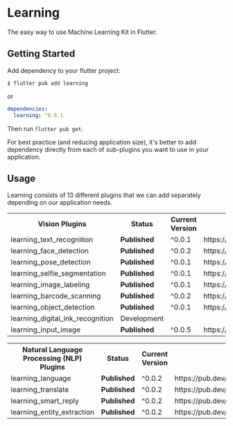 # Learning

The easy way to use Machine Learning Kit in Flutter.

## Getting Started

Add dependency to your flutter project:

```
$ flutter pub add learning
```

or

```yaml
dependencies:
  learning: ^0.0.1
```

Then run `flutter pub get`.

For best practice (and reducing application size), it's better to add dependency directly from each of sub-plugins you want to use in your application. 

## Usage

Learning consists of 13 different plugins that we can add separately depending on our application needs.

<table>
  <tr>
    <th>Vision Plugins</th>
    <th>Status</th>
    <th>Current Version</th>
    <th>Pub</td>
    <th>Repository</th>
  </tr>
  <tr>
    <td>learning_text_recognition</td>
    <td><b>Published</b></td>
    <td>^0.0.1</td>
    <td>https://pub.dev/packages/learning_text_recognition</td>
    <td>https://github.com/salkuadrat/learning/tree/master/packages/learning_text_recognition</td>
  </tr>
  <tr>
    <td>learning_face_detection</td>
    <td><b>Published</b></td>
    <td>^0.0.2</td>
    <td>https://pub.dev/packages/learning_face_detection</td>
    <td>https://github.com/salkuadrat/learning/tree/master/packages/learning_face_detection</td>
  </tr>
  <tr>
    <td>learning_pose_detection</td>
    <td><b>Published</b></td>
    <td>^0.0.1</td>
    <td>https://pub.dev/packages/learning_pose_detection</td>
    <td>https://github.com/salkuadrat/learning/tree/master/packages/learning_pose_detection</td>
  </tr>
  <tr>
    <td>learning_selfie_segmentation</td>
    <td><b>Published</b></td>
    <td>^0.0.1</td>
    <td>https://pub.dev/packages/learning_selfie_segmentation</td>
    <td>https://github.com/salkuadrat/learning/tree/master/packages/learning_selfie_segmentation</td>
  </tr>
  <tr>
    <td>learning_image_labeling</td>
    <td><b>Published</b></td>
    <td>^0.0.1</td>
    <td>https://pub.dev/packages/learning_image_labeling</td>
    <td>https://github.com/salkuadrat/learning/tree/master/packages/learning_image_labeling</td>
  </tr>
  <tr>
    <td>learning_barcode_scanning</td>
    <td><b>Published</b></td>
    <td>^0.0.2</td>
    <td>https://pub.dev/packages/learning_barcode_scanning</td>
    <td>https://github.com/salkuadrat/learning/tree/master/packages/learning_barcode_scanning</td>
  </tr>
  <tr>
    <td>learning_object_detection</td>
    <td><b>Published</b></td>
    <td>^0.0.1</td>
    <td>https://pub.dev/packages/learning_object_detection</td>
    <td>https://github.com/salkuadrat/learning/tree/master/packages/learning_object_detection</td>
  </tr>
  <tr>
    <td>learning_digital_ink_recognition</td>
    <td>Development</td>
    <td></td>
    <td></td>
    <td>https://github.com/salkuadrat/learning/tree/master/packages/learning_digital_ink_recognition</td>
  </tr>
  <tr>
    <td>learning_input_image</td>
    <td><b>Published</b></td>
    <td>^0.0.5</td>
    <td>https://pub.dev/packages/learning_input_image</td>
    <td>https://github.com/salkuadrat/learning/tree/master/packages/learning_input_image</td>
  </tr>
</table>


<table>
  <tr>
    <th>Natural Language Processing (NLP) Plugins</th>
    <th>Status</th>
    <th>Current Version</th>
    <th>Repository</th>
  </tr>
  <tr>
    <td>learning_language</td>
    <td><b>Published</b></td>
    <td>^0.0.2</td>
    <td>https://pub.dev/packages/learning_language</td>
    <td>https://github.com/salkuadrat/learning/tree/master/packages/learning_language</td>
  </tr>
  <tr>
    <td>learning_translate</td>
    <td><b>Published</b></td>
    <td>^0.0.2</td>
    <td>https://pub.dev/packages/learning_translate</td>
    <td>https://github.com/salkuadrat/learning/tree/master/packages/learning_translate</td>
  </tr>
  <tr>
    <td>learning_smart_reply</td>
    <td><b>Published</b></td>
    <td>^0.0.2</td>
    <td>https://pub.dev/packages/learning_smart_reply</td>
    <td>https://github.com/salkuadrat/learning/tree/master/packages/learning_smart_reply</td>
  </tr>
  <tr>
    <td>learning_entity_extraction</td>
    <td><b>Published</b></td>
    <td>^0.0.2</td>
    <td>https://pub.dev/packages/learning_entity_extraction</td>
    <td>https://github.com/salkuadrat/learning/tree/master/packages/learning_entity_extraction</td>
  </tr>
</table>